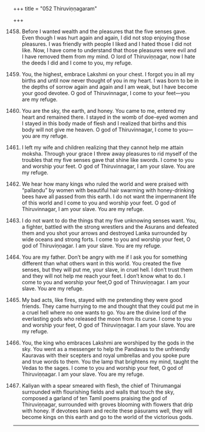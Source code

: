 +++
title = "052 Thiruviṇṇagaram"

+++

1458. Before I wanted wealth
      and the pleasures that the five senses gave.
      Even though I was hurt again and again,
      I did not stop enjoying those pleasures.
      I was friendly with people I liked
      and I hated those I did not like.
      Now, I have come to understand
      that those pleasures were evil
      and I have removed them from my mind.
      O lord of Thiruviṇṇagar,
      now I hate the deeds I did and I come to you, my refuge.

1459. You, the highest, embrace Lakshmi on your chest.
      I forgot you in all my births
      and until now never thought of you in my heart.
      I was born to be in the depths of sorrow
      again and again and I am weak,
      but I have become your good devotee.
      O god of Thiruvinnagar,
      I come to your feet—you are my refuge.

1460. You are the sky, the earth, and honey.
      You came to me, entered my heart and remained there.
      I stayed in the womb of doe-eyed women
      and I stayed in this body made of flesh
      and I realized that births and this body
      will not give me heaven.
      O god of Thiruvinnagar,
      I come to you—you are my refuge.

1461. I left my wife and children
      realizing that they cannot help me attain moksha.
      Through your grace I threw away pleasures
      to rid myself of the troubles that my five senses gave
      that shine like swords.
      I come to you and worship your feet.
      O god of Thiruvinnagar, I am your slave. You are my refuge.

1462. We hear how many kings who ruled the world
      and were praised with “pallaṇḍu” by women
      with beautiful hair swarming with honey-drinking bees
      have all passed from this earth.
      I do not want the impermanent life of this world
      and I come to you and worship your feet.
      O god of Thiruvinnagar,
      I am your slave. You are my refuge.

1463. I do not want to do the things
      that my five unknowing senses want.
      You, a fighter, battled with the strong wrestlers
      and the Asurans and defeated them
      and you shot your arrows and destroyed Lanka
      surrounded by wide oceans and strong forts.
      I come to you and worship your feet,
      O god of Thiruviṇṇagar. I am your slave. You are my refuge.

1464. You are my father.
      Don’t be angry with me
      if I ask you for something different
      than what others want in this world.
      You created the five senses,
      but they will put me, your slave, in cruel hell.
      I don’t trust them
      and they will not help me reach your feet.
      I don’t know what to do.
      I come to you and worship your feet,O god of Thiruviṇṇagar.
      I am your slave. You are my refuge.

1465. My bad acts, like fires, stayed with me
      pretending they were good friends.
      They came hurrying to me
      and thought that they could put me in a cruel hell
      where no one wants to go.
      You are the divine lord of the everlasting gods
      who released the moon from its curse.
      I come to you and worship your feet,
      O god of Thiruviṇṇagar. I am your slave. You are my refuge.

1466. You, the king who embraces Lakshmi
      are worshiped by the gods in the sky.
      You went as a messenger to help the Pandavas
      to the unfriendly Kauravas with their scepters and royal umbrellas
      and you spoke pure and true words to them.
      You the lamp that brightens my mind,
      taught the Vedas to the sages.
      I come to you and worship your feet,
      O god of Thiruviṇṇagar.
      I am your slave. You are my refuge.

1467. Kaliyan with a spear smeared with flesh,
      the chief of Thirumangai
      surrounded with flourishing fields and walls that touch the sky,
      composed a garland of ten Tamil poems
      praising the god of Thiruviṇṇagar,
      surrounded with groves blooming with flowers that drip with honey.
      If devotees learn and recite these pāsurams well,
      they will become kings on this earth
      and go to the world of the victorious gods.
----------
